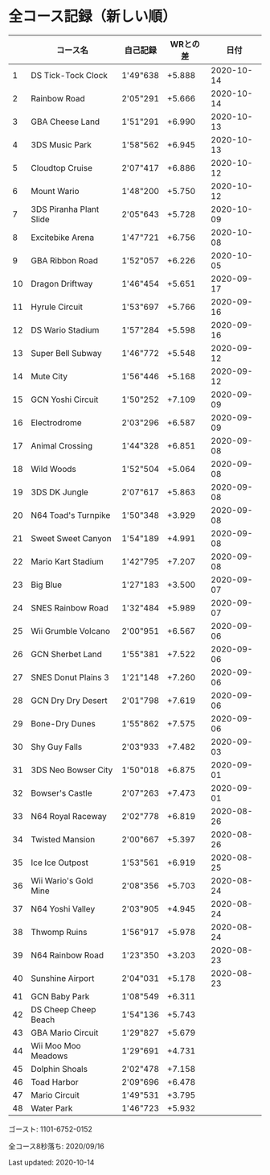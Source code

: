 # 全コース記録（新しい順）

||コース名|自己記録|WRとの差|日付
|--|--|--|--|--|
|1|DS Tick-Tock Clock|1'49"638|+5.888|2020-10-14|
|2|Rainbow Road|2'05"291|+5.666|2020-10-14|
|3|GBA Cheese Land|1'51"291|+6.990|2020-10-13|
|4|3DS Music Park|1'58"562|+6.945|2020-10-13|
|5|Cloudtop Cruise|2'07"417|+6.886|2020-10-12|
|6|Mount Wario|1'48"200|+5.750|2020-10-12|
|7|3DS Piranha Plant Slide|2'05"643|+5.728|2020-10-09|
|8|Excitebike Arena|1'47"721|+6.756|2020-10-08|
|9|GBA Ribbon Road|1'52"057|+6.226|2020-10-05|
|10|Dragon Driftway|1'46"454|+5.651|2020-09-17|
|11|Hyrule Circuit|1'53"697|+5.766|2020-09-16|
|12|DS Wario Stadium|1'57"284|+5.598|2020-09-16|
|13|Super Bell Subway|1'46"772|+5.548|2020-09-12|
|14|Mute City|1'56"446|+5.168|2020-09-12|
|15|GCN Yoshi Circuit|1'50"252|+7.109|2020-09-09|
|16|Electrodrome|2'03"296|+6.587|2020-09-09|
|17|Animal Crossing|1'44"328|+6.851|2020-09-08|
|18|Wild Woods|1'52"504|+5.064|2020-09-08|
|19|3DS DK Jungle|2'07"617|+5.863|2020-09-08|
|20|N64 Toad's Turnpike|1'50"348|+3.929|2020-09-08|
|21|Sweet Sweet Canyon|1'54"189|+4.991|2020-09-08|
|22|Mario Kart Stadium|1'42"795|+7.207|2020-09-08|
|23|Big Blue|1'27"183|+3.500|2020-09-07|
|24|SNES Rainbow Road|1'32"484|+5.989|2020-09-07|
|25|Wii Grumble Volcano|2'00"951|+6.567|2020-09-06|
|26|GCN Sherbet Land|1'55"381|+7.522|2020-09-06|
|27|SNES Donut Plains 3|1'21"148|+7.260|2020-09-06|
|28|GCN Dry Dry Desert|2'01"798|+7.619|2020-09-06|
|29|Bone-Dry Dunes|1'55"862|+7.575|2020-09-06|
|30|Shy Guy Falls|2'03"933|+7.482|2020-09-03|
|31|3DS Neo Bowser City|1'50"018|+6.875|2020-09-01|
|32|Bowser's Castle|2'07"263|+7.473|2020-09-01|
|33|N64 Royal Raceway|2'02"778|+6.819|2020-08-26|
|34|Twisted Mansion|2'00"667|+5.397|2020-08-26|
|35|Ice Ice Outpost|1'53"561|+6.919|2020-08-25|
|36|Wii Wario's Gold Mine|2'08"356|+5.703|2020-08-24|
|37|N64 Yoshi Valley|2'03"905|+4.945|2020-08-24|
|38|Thwomp Ruins|1'56"917|+5.978|2020-08-24|
|39|N64 Rainbow Road|1'23"350|+3.203|2020-08-23|
|40|Sunshine Airport|2'04"031|+5.178|2020-08-23|
|41|GCN Baby Park|1'08"549|+6.311||
|42|DS Cheep Cheep Beach|1'54"136|+5.743||
|43|GBA Mario Circuit|1'29"827|+5.679||
|44|Wii Moo Moo Meadows|1'29"691|+4.731||
|45|Dolphin Shoals|2'02"478|+7.158||
|46|Toad Harbor|2'09"696|+6.478||
|47|Mario Circuit|1'49"531|+3.795||
|48|Water Park|1'46"723|+5.932||

ゴースト: 1101-6752-0152

全コース8秒落ち: 2020/09/16

Last updated: 2020-10-14
